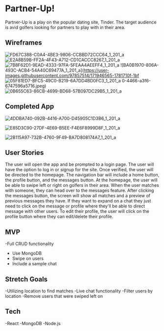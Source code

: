 # Partner-Up!

Partner-Up is a play on the popular dating site, Tinder. The target audience is avid golfers looking for partners to play with in their area.

## Wireframes
![FD67C388-C0A4-4BE3-9806-CCBBD72CCC64_1_201_a](https://user-images.githubusercontent.com/97857514/171946435-42bd9494-358a-4521-b02d-667e7dba3b28.jpeg)
![E2A8B59B-FF2A-4F43-A712-CD1CACCC8267_1_201_a](https://user-images.githubusercontent.com/97857514/171946475-ed7320b4-23d1-485c-945f-cfb7f4434858.jpeg)
![7B8F62D1-9EAD-4333-97FA-5FEAA4AEEFF4_1_201_a](https://user-images.githubusercontent.com/97857514/171946516-fc3dc7af-41cc-4914-8dca-5215f0d66810.jpeg)
![BA0B1970-806A-493C-ACB4-54A40C69477A_1_201_a](https://user-images.githubusercontent.com/97857514/171946565-1781710f-1bf
![05F81ED7-BFC5-49C0-B219-6A7DD4BD0FC3_1_201_a](https://user-images.githubusercontent.com/97857514/171946631-986a1e08-2254-43c1-9404-b2342fb0d92e.jpeg)
0-4466-a3f6-6747596a5716.jpeg)
![0B655C63-86CB-4699-BD68-57B097DC29B5_1_201_a](https://user-images.githubusercontent.com/97857514/171946654-ba2b4cbc-4ff9-45a9-88a8-24e142f62072.jpeg)

## Completed App

![4DDBA740-092B-4416-A700-D45905C1D3B6_1_201_a](https://user-images.githubusercontent.com/97857514/173365303-877f8f73-2d3c-4980-8c59-f15281b050b7.jpeg)

![E85D3C90-27DF-4E69-B5EE-F4E6F8999D8F_1_201_a](https://user-images.githubusercontent.com/97857514/173365281-9373eab7-f71b-4a4e-8089-31bfc2c4d24a.jpeg)

![2B115A97-732B-4760-9F49-BA7D808174A7_1_201_a](https://user-images.githubusercontent.com/97857514/173365242-95f0beef-0c9d-4e00-a1fb-346c2d00a226.jpeg)

## User Stories

The user will open the app and be prompted to a login page. The user will have the option to log in or signup for the site. Once verified, the user will be directed to the homepage. The navigation bar will include a home button, the profile button, and the messages button. At the homepage, the user will be able to swipe left or right on golfers in their area. When the user matches with someone, they can head over to the messages feature.
After clicking the messages button, the screen will show all matches and a preview of previous messages they have. If they want to expand on a chat they just need to click on the message or profile where they'll be able to direct message with other users.
To edit their profile, the user will click on the profile button where they can edit/delete their profile.

## MVP
-Full CRUD functionality
- Use MongoDB 
- Swipe on users
- Include a sample chat

## Stretch Goals
-Utilizing location to find matches
-Live chat functionality
-Filter users by location
-Remove users that were swiped left on

## Tech
-React
-MongoDB
-Node.js
